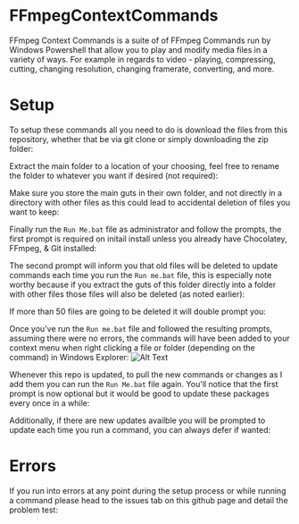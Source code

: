 # FFmpegContextCommands
FFmpeg Context Commands is a suite of of FFmpeg Commands run by Windows Powershell that allow you to play and modify media files in a variety of ways. For example in regards to video - playing, compressing, cutting, changing resolution, changing framerate, converting, and more.

# Setup
To setup these commands all you need to do is download the files from this repository, whether that be via git clone or simply downloading the zip folder:

Extract the main folder to a location of your choosing, feel free to rename the folder to whatever you want if desired (not required):

Make sure you store the main guts in their own folder, and not directly in a directory with other files as this could lead to accidental deletion of files you want to keep:

Finally run the `Run Me.bat` file as administrator and follow the prompts, the first prompt is required on initail install unless you already have Chocolatey, FFmpeg, & Git installed:

The second prompt will inform you that old files will be deleted to update commands each time you run the `Run me.bat` file, this is especially note worthy because if you extract the guts of this folder directly into a folder with other files those files will also be deleted (as noted earlier): 

If more than 50 files are going to be deleted it will double prompt you:

Once you've run the `Run me.bat` file and followed the resulting prompts, assuming there were no errors, the commands will have been added to your context menu when right clicking a file or folder (depending on the command) in Windows Explorer:
![Alt Text](https://i.postimg.cc/RVLpfj9m/MW00-Cropped-Gif.gif)

Whenever this repo is updated, to pull the new commands or changes as I add them you can run the `Run Me.bat` file again. You'll notice that the first prompt is now optional but it would be good to update these packages every once in a while:

Additionally, if there are new updates availble you will be prompted to update each time you run a command, you can always defer if wanted:

# Errors
If you run into errors at any point during the setup process or while running a command please head to the issues tab on this github page and detail the problem test:
